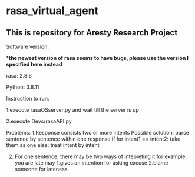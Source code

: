 # rasa_virtual_agent

## This is repository for Aresty Research Project

Software version:

***the newest version of rasa seems to have bugs, please use the version I specified here instead**

rasa: 2.8.6

Python: 3.8.11


Instruction to run:

1.execute rasaOSserver.py and wait till the server is up

2.execute Devs/rasaAPI.py


Problems: 
1.Response consists two or more intents
Possible solution:
    parse sentence by sentence within one response
    if for intent1 == intent2:
        take them as one
    else:
        treat intent by intent
        
2. For one sentence, there may be two ways of intepreting it
    for example: you are late may 1.gives an intention for asking excuse 2.blame someone for lateness
